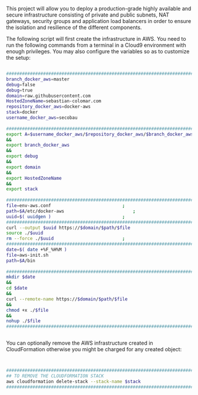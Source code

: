 This project will allow you to deploy a production-grade highly available and secure infrastructure consisting of private and public subnets, NAT gateways, security groups and application load balancers in order to ensure the isolation and resilience of the different components.

The following script will first create the infrastructure in AWS. You need to run the following commands from a terminal in a Cloud9 environment with enough privileges.
You may also configure the variables so as to customize the setup:

```BASH 

#########################################################################
branch_docker_aws=master                                                \
debug=false                                                             \
debug=true                                                              \
domain=raw.githubusercontent.com                                        \
HostedZoneName=sebastian-colomar.com                                    \
repository_docker_aws=docker-aws                                        \
stack=docker                                                            \
username_docker_aws=secobau                                             \
                                                                        ;
#########################################################################
export A=$username_docker_aws/$repository_docker_aws/$branch_docker_aws \
&&                                                                      \
export branch_docker_aws                                                \
&&                                                                      \
export debug                                                            \
&&                                                                      \
export domain                                                           \
&&                                                                      \
export HostedZoneName                                                   \
&&                                                                      \
export stack                                                            \
                                                                        ;
#########################################################################
file=env-aws.conf							;
path=$A/etc/docker-aws							;
uuid=$( uuidgen )							;
#########################################################################
curl --output $uuid https://$domain/$path/$file                         ;
source ./$uuid                                                          ;
rm --force ./$uuid							;
#########################################################################
date=$( date +%F_%H%M )                                                 \
file=aws-init.sh                                                        \
path=$A/bin                                                             \
                                                                        ;
#########################################################################
mkdir $date                                                             \
&&                                                                      \
cd $date                                                                \
&&                                                                      \
curl --remote-name https://$domain/$path/$file                          \
&&                                                                      \
chmod +x ./$file                                                        \
&&                                                                      \
nohup ./$file                                                           &
#########################################################################



```


You can optionally remove the AWS infrastructure created in CloudFormation otherwise you might be charged for any created object:


```BASH


#########################################################################
## TO REMOVE THE CLOUDFORMATION STACK                                   #
aws cloudformation delete-stack --stack-name $stack                     ;
#########################################################################


```



